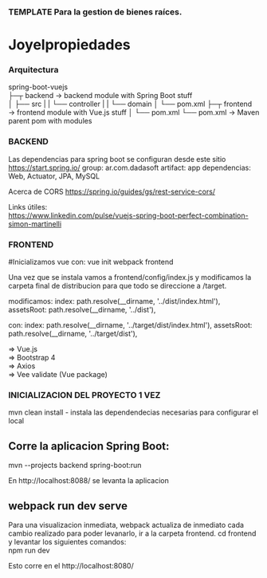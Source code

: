 ### TEMPLATE Para la gestion de bienes raíces.

# Joyelpropiedades


### Arquitectura

spring-boot-vuejs <br>
├─┬ backend → backend module with Spring Boot stuff <br>
│ ├── src
| | └── controller
| | └── domain
│ └── pom.xml
├─┬ frontend → frontend module with Vue.js stuff
│ └── pom.xml
└── pom.xml → Maven parent pom with modules

### BACKEND
Las dependencias para spring boot se configuran desde este sitio
https://start.spring.io/
group: ar.com.dadasoft
artifact: app
dependencias:  Web, Actuator, JPA, MySQL

Acerca de CORS
https://spring.io/guides/gs/rest-service-cors/

Links útiles: <br>
https://www.linkedin.com/pulse/vuejs-spring-boot-perfect-combination-simon-martinelli


### FRONTEND

#Inicializamos vue con:
vue init webpack frontend

Una vez que se instala vamos a
frontend/config/index.js y modificamos la carpeta final de distribucion
para que todo se direccione a /target.

modificamos:
index: path.resolve(__dirname, '../dist/index.html'),
assetsRoot: path.resolve(__dirname, '../dist'),

con:
index: path.resolve(__dirname, '../target/dist/index.html'),
assetsRoot: path.resolve(__dirname, '../target/dist'),

=> Vue.js <br/>
=> Bootstrap 4 <br/>
=> Axios <br/>
=> Vee validate (Vue package)


### INICIALIZACION DEL PROYECTO 1 VEZ
mvn clean install - instala las dependendecias necesarias para configurar el local

## Corre la aplicacion Spring Boot:
mvn --projects backend spring-boot:run

En http://localhost:8088/ se levanta la aplicacion

## webpack run dev serve
Para una visualizacion inmediata, webpack actualiza de inmediato cada cambio realizado para poder levanarlo, ir a la carpeta frontend. cd frontend y levantar los siguientes comandos: <br>
 npm run dev

 Esto corre en el http://localhost:8080/

